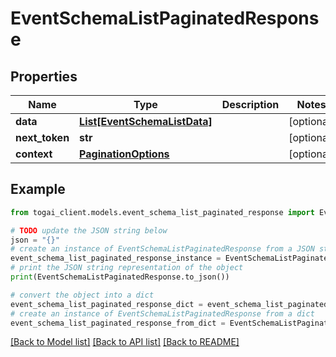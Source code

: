 # EventSchemaListPaginatedResponse


## Properties

Name | Type | Description | Notes
------------ | ------------- | ------------- | -------------
**data** | [**List[EventSchemaListData]**](EventSchemaListData.md) |  | [optional] 
**next_token** | **str** |  | [optional] 
**context** | [**PaginationOptions**](PaginationOptions.md) |  | [optional] 

## Example

```python
from togai_client.models.event_schema_list_paginated_response import EventSchemaListPaginatedResponse

# TODO update the JSON string below
json = "{}"
# create an instance of EventSchemaListPaginatedResponse from a JSON string
event_schema_list_paginated_response_instance = EventSchemaListPaginatedResponse.from_json(json)
# print the JSON string representation of the object
print(EventSchemaListPaginatedResponse.to_json())

# convert the object into a dict
event_schema_list_paginated_response_dict = event_schema_list_paginated_response_instance.to_dict()
# create an instance of EventSchemaListPaginatedResponse from a dict
event_schema_list_paginated_response_from_dict = EventSchemaListPaginatedResponse.from_dict(event_schema_list_paginated_response_dict)
```
[[Back to Model list]](../README.md#documentation-for-models) [[Back to API list]](../README.md#documentation-for-api-endpoints) [[Back to README]](../README.md)



